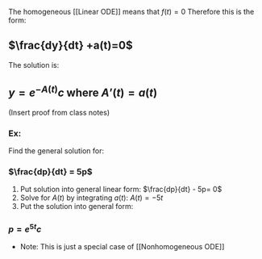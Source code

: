 The homogeneous [[Linear ODE]] means that $f(t) = 0$ 
Therefore this is the form:
## $\frac{dy}{dt} +a(t)=0$

The solution is:
## $y = e^{-A(t)}c$ where $A’(t) = a(t)$

(Insert proof from class notes)

### Ex:
Find the general solution for: 
### $\frac{dp}{dt} = 5p$ 
1. Put solution into general linear form: $\frac{dp}{dt} - 5p= 0$
2. Solve for $A(t)$ by integrating $a(t)$: $A(t) = -5t$
3. Put the solution into general form:
### $p=e^{5t}c$

- Note: This is just a special case of [[Nonhomogeneous ODE]]